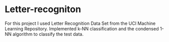 # Letter-recogniton
For this project I used Letter Recognition Data Set from the UCI Machine Learning Repository. 
Implemented k-NN classification and the condensed 1-NN algorithm to classify the test data.
